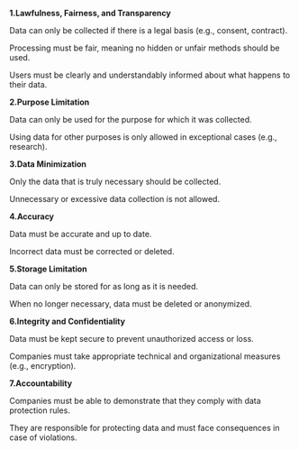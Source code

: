 **1.Lawfulness, Fairness, and Transparency**

Data can only be collected if there is a legal basis (e.g., consent, contract).

Processing must be fair, meaning no hidden or unfair methods should be used.

Users must be clearly and understandably informed about what happens to their data.  


**2.Purpose Limitation**

Data can only be used for the purpose for which it was collected.

Using data for other purposes is only allowed in exceptional cases (e.g., research).  


**3.Data Minimization**

Only the data that is truly necessary should be collected.

Unnecessary or excessive data collection is not allowed.  


**4.Accuracy**

Data must be accurate and up to date.

Incorrect data must be corrected or deleted.  


**5.Storage Limitation**

Data can only be stored for as long as it is needed.

When no longer necessary, data must be deleted or anonymized.  


**6.Integrity and Confidentiality**

Data must be kept secure to prevent unauthorized access or loss.

Companies must take appropriate technical and organizational measures (e.g., encryption).  


**7.Accountability**

Companies must be able to demonstrate that they comply with data protection rules.

They are responsible for protecting data and must face consequences in case of violations.
